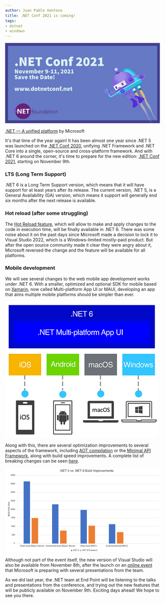 ```yaml
---
author: Juan Pablo Ventoso
title: .NET Conf 2021 is coming!
tags:
- dotnet
- windows
---
```


![.NET 5 Platform](net-conf-2021-is-coming/dotnet-conf-2021.jpg)

[.NET — A unified platform](https://devblogs.microsoft.com/dotnet/introducing-net-5/) by Microsoft


It's that time of the year again! It has been almost one year since .NET 5 was launched on the [.NET Conf 2020](/blog/2020/11/dotnet-5-released-net-conf-2020/), unifying .NET Framework and .NET Core into a single, open-source and cross-platform framework. And with .NET 6 around the corner, it's time to prepare for the new edition: [.NET Conf 2021](https://www.dotnetconf.net/), starting on November 9th.

### LTS (Long Term Support)

.NET 6 is a Long Term Support version, which means that it will have support for at least years after its release. The current version, .NET 5, is a General Availability (GA) version, which means it support will generally end six months after the next release is available.

### Hot reload (after some struggling)

The [Hot Reload feature](https://devblogs.microsoft.com/dotnet/introducing-net-hot-reload/), which will allow to make and apply changes to the code in execution time, will be finally available in .NET 6. There was some noise about it on the past days since Microsoft made a decision to lock it to Visual Studio 2022, which is a Windows-limited mostly-paid product. But after the open source community made it clear they were angry about it, Microsoft reversed the change and the feature will be available for all platforms.

### Mobile development

We will see several changes to the web mobile app development works under .NET 6. With a smaller, optimized and optional SDK for mobile based on [Xamarin](https://dotnet.microsoft.com/apps/xamarin), now called Multi-platform App UI or MAUI, developing an app that aims multiple mobile platforms should be simpler than ever.

![.NET 6 and MAUI](net-conf-2021-is-coming/dotnet-maui.jpg)


Along with this, there are several optimization improvements to several aspects of the framework, including [AOT compilation](https://www.reddit.com/r/dotnet/comments/o21i5k/webassembly_aot_support_is_now_available_with_net/) or the [Minimal API Framework](https://dotnetcoretutorials.com/2021/07/16/building-minimal-apis-in-net-6/), along with build speed improvements. A complete list of breaking changes can be seen [here](https://docs.microsoft.com/en-us/dotnet/core/compatibility/6.0).

![.NET 5 vs. .NET 6 build improvements](net-conf-2021-is-coming/dotnet-5-vs-dotnet-6-improvements.jpg)


Although not part of the event itself, the new version of Visual Studio will also be available from November 8th, after the launch on an [online event](https://visualstudio.microsoft.com/launch/) that Microsoft is preparing with several presentations from the team.


As we did last year, the .NET team at End Point will be listening to the talks and presentations from the conference, and trying out the new features that will be publicly available on November 9th. Exciting days ahead! We hope to see you there.